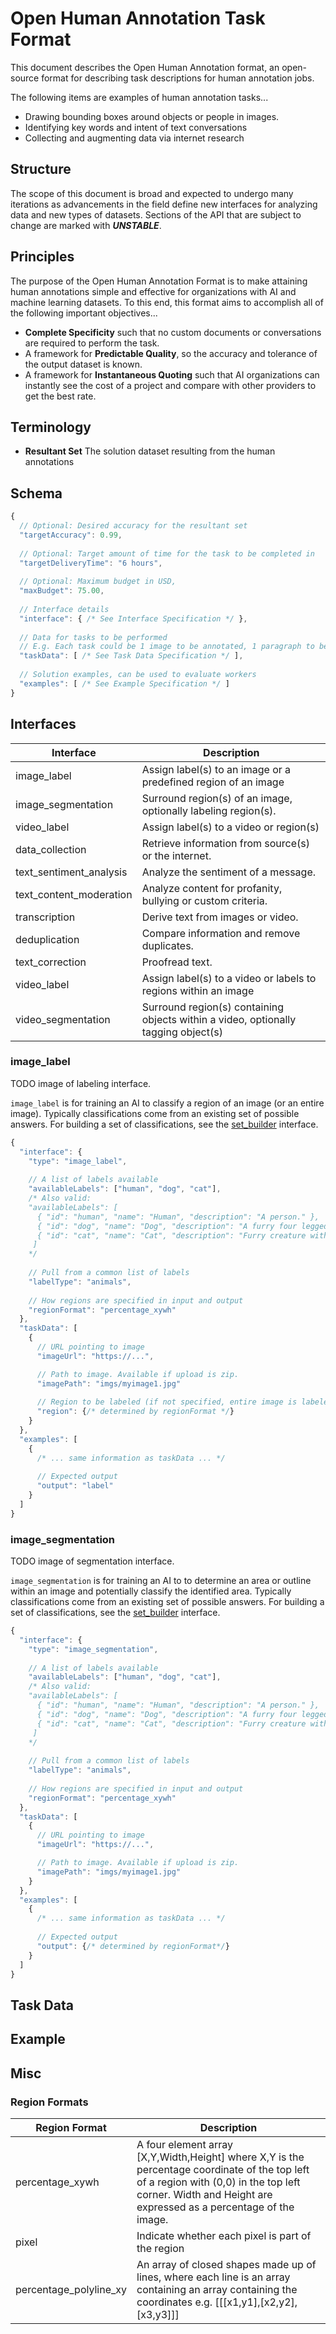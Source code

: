 # Open Human Annotation Task Format

This document describes the Open Human Annotation format, an open-source format for describing task descriptions for human annotation jobs.

The following items are examples of human annotation tasks...
* Drawing bounding boxes around objects or people in images.
* Identifying key words and intent of text conversations
* Collecting and augmenting data via internet research

## Structure

The scope of this document is broad and expected to undergo many iterations as advancements in the field define new interfaces for analyzing data and new types of datasets. Sections of the API that are subject to change are marked with ***UNSTABLE***.

## Principles

The purpose of the Open Human Annotation Format is to make attaining human annotations simple and effective for organizations with AI and machine learning datasets. To this end, this format aims to accomplish all of the following important objectives...
* **Complete Specificity** such that no custom documents or conversations are required to perform the task.
* A framework for **Predictable Quality**, so the accuracy and tolerance of the output dataset is known.
* A framework for **Instantaneous Quoting** such that AI organizations can instantly see the cost of a project and compare with other providers to get the best rate.

## Terminology

* **Resultant Set** The solution dataset resulting from the human annotations

## Schema

```javascript
{
  // Optional: Desired accuracy for the resultant set
  "targetAccuracy": 0.99,
  
  // Optional: Target amount of time for the task to be completed in
  "targetDeliveryTime": "6 hours",
  
  // Optional: Maximum budget in USD,
  "maxBudget": 75.00,
  
  // Interface details
  "interface": { /* See Interface Specification */ },
  
  // Data for tasks to be performed
  // E.g. Each task could be 1 image to be annotated, 1 paragraph to be annotated etc.
  "taskData": [ /* See Task Data Specification */ ],
  
  // Solution examples, can be used to evaluate workers
  "examples": [ /* See Example Specification */ ]
}
```

## Interfaces

| Interface          | Description                                   |
| ------------------ | --------------------------------------------- |
| image_label        |  Assign label(s) to an image or a predefined region of an image  |
| image_segmentation |  Surround region(s) of an image, optionally labeling region(s).                                             |
| video_label | Assign label(s) to a video or region(s) 
| data_collection    | Retrieve information from source(s) or the internet.                                              |
| text_sentiment_analysis | Analyze the sentiment of a message.                                              |
| text_content_moderation | Analyze content for profanity, bullying or custom criteria.                                              |
| transcription      | Derive text from images or video.                                              |
| deduplication      | Compare information and remove duplicates.                                              |
| text_correction    | Proofread text.                                              |
| video_label | Assign label(s) to a video or labels to regions within an image |
| video_segmentation | Surround region(s) containing objects within a video, optionally tagging object(s) |

### image_label

TODO image of labeling interface.

`image_label` is for training an AI to classify a region of an image (or an entire image). Typically classifications come from an existing set of possible answers. For building a set of classifications, see the [set_builder](#set-builder) interface.

```javascript
{
  "interface": {
    "type": "image_label",
  
    // A list of labels available
    "availableLabels": ["human", "dog", "cat"],
    /* Also valid:
    "availableLabels": [
      { "id": "human", "name": "Human", "description": "A person." },
      { "id": "dog", "name": "Dog", "description": "A furry four legged creature" },
      { "id": "cat", "name": "Cat", "description": "Furry creature with whiskers" }
     ]
    */
    
    // Pull from a common list of labels
    "labelType": "animals",
    
    // How regions are specified in input and output
    "regionFormat": "percentage_xywh"
  },
  "taskData": [
    {
      // URL pointing to image
      "imageUrl": "https://...",

      // Path to image. Available if upload is zip.
      "imagePath": "imgs/myimage1.jpg"
      
      // Region to be labeled (if not specified, entire image is labeled)
      "region": {/* determined by regionFormat */}
    }
  },
  "examples": [
    {
      /* ... same information as taskData ... */
      
      // Expected output
      "output": "label"
    }
  ]
}
```

### image_segmentation

TODO image of segmentation interface.

`image_segmentation` is for training an AI to to determine an area or outline within an image and potentially classify the identified area. Typically classifications come from an existing set of possible answers. For building a set of classifications, see the [set_builder](#set-builder) interface.

```javascript
{
  "interface": {
    "type": "image_segmentation",
  
    // A list of labels available
    "availableLabels": ["human", "dog", "cat"],
    /* Also valid:
    "availableLabels": [
      { "id": "human", "name": "Human", "description": "A person." },
      { "id": "dog", "name": "Dog", "description": "A furry four legged creature" },
      { "id": "cat", "name": "Cat", "description": "Furry creature with whiskers" }
     ]
    */
    
    // Pull from a common list of labels
    "labelType": "animals",
    
    // How regions are specified in input and output
    "regionFormat": "percentage_xywh"
  },
  "taskData": [
    {
      // URL pointing to image
      "imageUrl": "https://...",

      // Path to image. Available if upload is zip.
      "imagePath": "imgs/myimage1.jpg"
    }
  },
  "examples": [
    {
      /* ... same information as taskData ... */
      
      // Expected output
      "output": {/* determined by regionFormat*/}
    }
  ]
}
```


## Task Data



## Example

## Misc

### Region Formats

| Region Format | Description |
| ------------- | ----------- |
| percentage_xywh | A four element array \[X,Y,Width,Height\] where X,Y is the percentage coordinate of the top left of a region with (0,0) in the top left corner. Width and Height are expressed as a percentage of the image.
| pixel | Indicate whether each pixel is part of the region |
| percentage_polyline_xy | An array of closed shapes made up of lines, where each line is an array containing an array containing the coordinates e.g. \[\[\[x1,y1\],\[x2,y2\], \[x3,y3\]\]\] |

